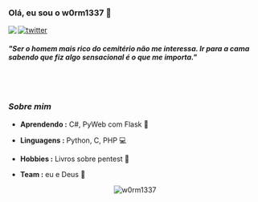 ### Olá, eu sou o w0rm1337 👋

<img align="left" src="https://orhun.dev/img/crow.png">

[![twitter](https://img.shields.io/badge/-@w0rm1337-313131?style=flat-square&labelColor=313131&logo=twitter&logoColor=white&color=313131)](https://twitter.com/w0rm1337)  

<h5>"Ser o homem mais rico do cemitério não me interessa. Ir para a cama sabendo que fiz algo sensacional é o que me importa."</h5>

<br><br>

### <i>Sobre mim</i>

-  **Aprendendo :** C#, PyWeb com Flask 🎉	
-  **Linguagens :** Python, C, PHP 💻
-  **Hobbies :** Livros sobre pentest 📕

-  **Team :** eu e Deus 🧙

<p align="center">
  <img alt="w0rm1337" src="https://github-readme-stats.vercel.app/api?username=w0rm1337&show_icons=true&theme=radical">
</p>
